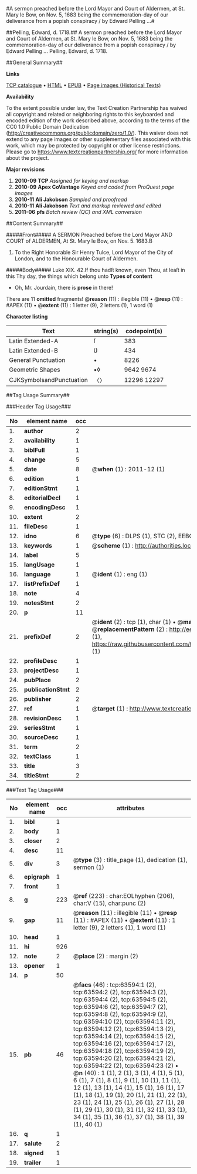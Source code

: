 #A sermon preached before the Lord Mayor and Court of Aldermen, at St. Mary le Bow, on Nov. 5, 1683 being the commemoration-day of our deliverance from a popish conspiracy / by Edward Pelling ...#

##Pelling, Edward, d. 1718.##
A sermon preached before the Lord Mayor and Court of Aldermen, at St. Mary le Bow, on Nov. 5, 1683 being the commemoration-day of our deliverance from a popish conspiracy / by Edward Pelling ...
Pelling, Edward, d. 1718.

##General Summary##

**Links**

[TCP catalogue](http://www.ota.ox.ac.uk/tcp/)  • 
[HTML](http://tei.it.ox.ac.uk/tcp/Texts-HTML/free/A53/A53969.html)  • 
[EPUB](http://tei.it.ox.ac.uk/tcp/Texts-EPUB/free/A53/A53969.epub) • 
[Page images (Historical Texts)](https://historicaltexts.jisc.ac.uk/eebo-12576508e)

**Availability**

To the extent possible under law, the Text Creation Partnership has waived all copyright and related or neighboring rights to this keyboarded and encoded edition of the work described above, according to the terms of the CC0 1.0 Public Domain Dedication (http://creativecommons.org/publicdomain/zero/1.0/). This waiver does not extend to any page images or other supplementary files associated with this work, which may be protected by copyright or other license restrictions. Please go to https://www.textcreationpartnership.org/ for more information about the project.

**Major revisions**

1. __2010-09__ __TCP__ *Assigned for keying and markup*
1. __2010-09__ __Apex CoVantage__ *Keyed and coded from ProQuest page images*
1. __2010-11__ __Ali Jakobson__ *Sampled and proofread*
1. __2010-11__ __Ali Jakobson__ *Text and markup reviewed and edited*
1. __2011-06__ __pfs__ *Batch review (QC) and XML conversion*

##Content Summary##

#####Front#####
A SERMON Preached before the Lord Mayor AND COURT of ALDERMEN, At St. Mary le Bow, on Nov. 5. 1683.B
1. To the Right Honorable Sir Henry Tulce, Lord Mayor of the City of London, and to the Honourable Court of Aldermen.

#####Body#####
Luke XIX. 42.If thou hadſt known, even Thou, at leaſt in this Thy day, the things which belong unto 
**Types of content**

  * Oh, Mr. Jourdain, there is **prose** in there!

There are 11 **omitted** fragments! 
 @__reason__ (11) : illegible (11)  •  @__resp__ (11) : #APEX (11)  •  @__extent__ (11) : 1 letter (9), 2 letters (1), 1 word (1)

**Character listing**


|Text|string(s)|codepoint(s)|
|---|---|---|
|Latin Extended-A|ſ|383|
|Latin Extended-B|Ʋ|434|
|General Punctuation|•|8226|
|Geometric Shapes|▪◊|9642 9674|
|CJKSymbolsandPunctuation|〈〉|12296 12297|

##Tag Usage Summary##

###Header Tag Usage###

|No|element name|occ|attributes|
|---|---|---|---|
|1.|__author__|2||
|2.|__availability__|1||
|3.|__biblFull__|1||
|4.|__change__|5||
|5.|__date__|8| @__when__ (1) : 2011-12 (1)|
|6.|__edition__|1||
|7.|__editionStmt__|1||
|8.|__editorialDecl__|1||
|9.|__encodingDesc__|1||
|10.|__extent__|2||
|11.|__fileDesc__|1||
|12.|__idno__|6| @__type__ (6) : DLPS (1), STC (2), EEBO-CITATION (1), OCLC (1), VID (1)|
|13.|__keywords__|1| @__scheme__ (1) : http://authorities.loc.gov/ (1)|
|14.|__label__|5||
|15.|__langUsage__|1||
|16.|__language__|1| @__ident__ (1) : eng (1)|
|17.|__listPrefixDef__|1||
|18.|__note__|4||
|19.|__notesStmt__|2||
|20.|__p__|11||
|21.|__prefixDef__|2| @__ident__ (2) : tcp (1), char (1)  •  @__matchPattern__ (2) : ([0-9\-]+):([0-9IVX]+) (1), (.+) (1)  •  @__replacementPattern__ (2) : http://eebo.chadwyck.com/downloadtiff?vid=$1&page=$2 (1), https://raw.githubusercontent.com/textcreationpartnership/Texts/master/tcpchars.xml#$1 (1)|
|22.|__profileDesc__|1||
|23.|__projectDesc__|1||
|24.|__pubPlace__|2||
|25.|__publicationStmt__|2||
|26.|__publisher__|2||
|27.|__ref__|1| @__target__ (1) : http://www.textcreationpartnership.org/docs/. (1)|
|28.|__revisionDesc__|1||
|29.|__seriesStmt__|1||
|30.|__sourceDesc__|1||
|31.|__term__|2||
|32.|__textClass__|1||
|33.|__title__|3||
|34.|__titleStmt__|2||


###Text Tag Usage###

|No|element name|occ|attributes|
|---|---|---|---|
|1.|__bibl__|1||
|2.|__body__|1||
|3.|__closer__|2||
|4.|__desc__|11||
|5.|__div__|3| @__type__ (3) : title_page (1), dedication (1), sermon (1)|
|6.|__epigraph__|1||
|7.|__front__|1||
|8.|__g__|223| @__ref__ (223) : char:EOLhyphen (206), char:V (15), char:punc (2)|
|9.|__gap__|11| @__reason__ (11) : illegible (11)  •  @__resp__ (11) : #APEX (11)  •  @__extent__ (11) : 1 letter (9), 2 letters (1), 1 word (1)|
|10.|__head__|1||
|11.|__hi__|926||
|12.|__note__|2| @__place__ (2) : margin (2)|
|13.|__opener__|1||
|14.|__p__|50||
|15.|__pb__|46| @__facs__ (46) : tcp:63594:1 (2), tcp:63594:2 (2), tcp:63594:3 (2), tcp:63594:4 (2), tcp:63594:5 (2), tcp:63594:6 (2), tcp:63594:7 (2), tcp:63594:8 (2), tcp:63594:9 (2), tcp:63594:10 (2), tcp:63594:11 (2), tcp:63594:12 (2), tcp:63594:13 (2), tcp:63594:14 (2), tcp:63594:15 (2), tcp:63594:16 (2), tcp:63594:17 (2), tcp:63594:18 (2), tcp:63594:19 (2), tcp:63594:20 (2), tcp:63594:21 (2), tcp:63594:22 (2), tcp:63594:23 (2)  •  @__n__ (40) : 1 (1), 2 (1), 3 (1), 4 (1), 5 (1), 6 (1), 7 (1), 8 (1), 9 (1), 10 (1), 11 (1), 12 (1), 13 (1), 14 (1), 15 (1), 16 (1), 17 (1), 18 (1), 19 (1), 20 (1), 21 (1), 22 (1), 23 (1), 24 (1), 25 (1), 26 (1), 27 (1), 28 (1), 29 (1), 30 (1), 31 (1), 32 (1), 33 (1), 34 (1), 35 (1), 36 (1), 37 (1), 38 (1), 39 (1), 40 (1)|
|16.|__q__|1||
|17.|__salute__|2||
|18.|__signed__|1||
|19.|__trailer__|1||
